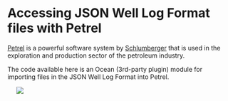 # Accessing JSON Well Log Format files with Petrel

[Petrel](https://www.software.slb.com/products/petrel) is a powerful software system
by [Schlumberger](https://slb.com) that is used in the exploration and production sector
of the petroleum industry.

The code available here is an Ocean (3rd-party plugin) module for importing files in the
JSON Well Log Format into Petrel.

<img hspace="20" src="https://jsonwelllogformat.org/images/petrel.jpg">